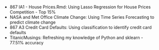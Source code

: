 * 867 IA1 - House Prices.Rmd: Using Lasso Regression for House Prices Competition - Top 15%  
* NASA and Met Office Climate Change: Using Time Series Forecasting to predict climate change  
* 867 A3 Credit Card Defaults: Using classification to identify credit card defaults
* TitanicMusings: Refreshing my knowledge of Python and sklearn - 77.51% accuracy
